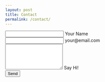 ```yaml
---
layout: post
title: Contact
permalink: /contact/
---
```



<form action="//formspree.io/hello@erikathea.com" method="POST">
  <div class="mdl-cell mdl-cell--12-col mdl-textfield mdl-js-textfield mdl-textfield--floating-label">
    <input class="mdl-textfield__input" type="text" id="name" />
    <label class="mdl-textfield__label" for="name">Your Name</label>
  </div>
  <div class="mdl-cell mdl-cell--12-col mdl-textfield mdl-js-textfield mdl-textfield--floating-label">
    <input class="mdl-textfield__input" type="text" id="email" />
    <label class="mdl-textfield__label" for="email">your@email.com</label>
  </div>
  <div class="mdl-cell mdl-cell--12-col mdl-textfield mdl-js-textfield">
    <textarea class="mdl-textfield__input" type="text" rows= "5" id="message" ></textarea>
    <label class="mdl-textfield__label" for="message">Say Hi!</label>
  </div>

  <input type="submit" value="Send" class="mdl-button mdl-js-button mdl-button--raised mdl-js-ripple-effect mdl-button--accent" />
</form>